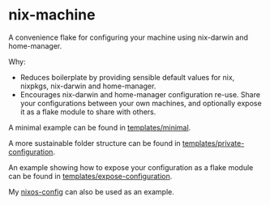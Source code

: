 # nix-machine

A convenience flake for configuring your machine using nix-darwin and home-manager.

Why:

- Reduces boilerplate by providing sensible default values for nix, nixpkgs, nix-darwin and home-manager.
- Encourages nix-darwin and home-manager configuration re-use. Share your configurations between your own machines, and optionally expose it as a flake module to share with others.

A minimal example can be found in [templates/minimal](./templates/minimal/flake.nix).

A more sustainable folder structure can be found in [templates/private-configuration](./templates/private-configuration/flake.nix).

An example showing how to expose your configuration as a flake module can be found in [templates/expose-configuration](./templates/expose-configuration/flake.nix).

My [nixos-config](https://github.com/squirmy/nixos-config) can also be used as an example.
